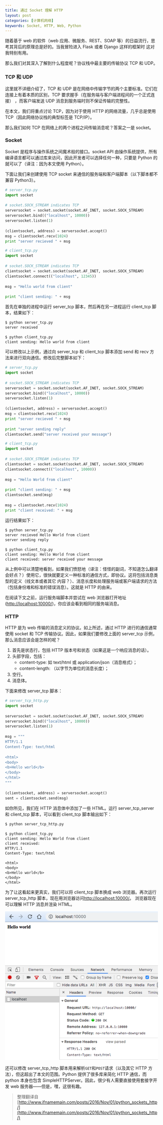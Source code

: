 ```yaml
---
title: 通过 Socket 理解 HTTP
layout: post
categories: [计算机网络]
keywords: Socket, HTTP, Web, Python
---
```


随着基于 web 的软件（web 应用、微服务、REST、SOAP 等）的日益流行，思考其背后的原理总是好的。当我冒险进入 Flask 或者 Django 这样的框架时
这对我特别有用。

那么我们对其深入了解到什么程度呢？协议栈中最主要的传输协议 TCP 和 UDP。

### TCP 和 UDP

这里就不详细介绍了，TCP 和 UDP 是在网络中传输字节的两个主要标准。它们在连接上有着本质的区别，TCP 要求握手（在服务端与客户端进程间的一个正式连接）
，而客户端发送 UDP 消息到服务端时则不保证传输的完整性。

在本文，我们将重点讨论 TCP，因为对于使用 HTTP 的网络流量，几乎总是使用 TCP（因此网络协议栈的典型标签是 TCP/IP）。

那么我们如何 TCP 在网络上的两个进程之间传输消息呢？答案之一是 socket。

### Socket

Socket 是程序与操作系统之间魔术般的接口。socket API 由操作系统提供，所有编译语言都可以通过库来访问，因此开发者可以选择任何一种，只要是 Python 
的就可以了（译注：因为本文使用 Python）。

下面让我们来创建使用 TCP socket 来通信的服务端和客户端脚本（以下脚本都不兼容 Python3）。


```python
# server_tcp.py
import socket

# socket.SOCK_STREAM indicates TCP
serversocket = socket.socket(socket.AF_INET, socket.SOCK_STREAM)
serversocket.bind(("localhost", 10000))
serversocket.listen(1)

(clientsocket, address) = serversocket.accept()
msg = clientsocket.recv(1024)
print "server recieved " + msg
```


```python
# client_tcp.py
import socket

# socket.SOCK_STREAM indicates TCP
clientsocket = socket.socket(socket.AF_INET, socket.SOCK_STREAM)
clientsocket.connect(("localhost", 12345))

msg = "Hello world from client"

print "client sending: " + msg
```


首先在单独的进程中运行 server_tcp 脚本，然后再在另一进程运行 client_tcp 脚本，结果如下：


```
$ python server_tcp.py
server received

$ python client_tcp.py
client sending: Hello world from client
```


可以修改以上示例，通过向 server_tcp 和 client_tcp 脚本添加 send 和 recv 方法来进行双向通信。修改后完整脚本如下：


```python
# server_tcp.py
import socket

# socket.SOCK_STREAM indicates TCP
serversocket = socket.socket(socket.AF_INET, socket.SOCK_STREAM)
serversocket.bind(("localhost", 10000))
serversocket.listen(1)

(clientsocket, address) = serversocket.accept()
msg = clientsocket.recv(1024)
print "server recieved " + msg

print "server sending reply"
clientsocket.send("server received your message")
```


```python
# client_tcp.py
import socket

# socket.SOCK_STREAM indicates TCP
clientsocket = socket.socket(socket.AF_INET, socket.SOCK_STREAM)
clientsocket.connect(("localhost", 10000))

msg = "Hello World from client"

print "client sending: " + msg
clientsocket.send(msg)

msg = clientsocket.recv(1024)
print "client received: " + msg
```


运行结果如下：


```
$ python server_tcp.py
server recieved Hello World from client
server sending reply

$ python client_tcp.py
client sending: Hello World from client
client received: server received your message
```


从上例中可以清楚地看到，如果我们愤怒地（译注：怪怪的副词，不知道怎么翻译会好点？）使用它，很快就要定义一种标准的通信方式，即协议。这将包括消息类型的定义（线文本或者其它
内容？）、消息长度和处理服务端或客户端请求的方法（包括身份难和标准的错误消息）。这就是 HTTP 的由来。

在阅读下文之前，运行服务端脚本并尝试在 web 浏览器打开地址([http://localhost:10000/](http://localhost:10000/))，你应该会看到相同的服务端消息。

### HTTP

HTTP 是为 web 传输的消息定义的协议。如上所述，通过 HTTP 进行的通信通常使用 socket 和 TCP 传输协议。因此，如果我们要修改上面的 server_tcp
示例，那么消息应该会是怎样的呢？

1.  首先是状态行，包括 HTTP 版本号和状态（如果这是一个响应消息的话）。
2.  头部字段，包括：
    *   content-type: 如 text/html 或 application/json（消息格式）；
    *   content-length: （以字节为单位的消息长度）；
3.  空行。
4.  消息体。

下面来修改 server_tcp 脚本：

```python
# server_tcp_http.py
import socket

serversocket = socket.socket(socket.AF_INET, socket.SOCK_STREAM)
serversocket.bind(("localhost", 10000))
serversocket.listen(1)

msg = """
HTTP/1.1
Content-Type: text/html

<html>
<body>
<b>Hello world</b>
</body>
</html>
"""

(clientsocket, address) = serversocket.accept()
sent = clientsocket.send(msg)
```


如你所见，我们在 HTTP 消息体中添加了一些 HTML。运行 server_tcp_server 和 client_tcp 脚本，可以看到 client_tcp 脚本输出如下：


```
$ python server_tcp_http.py

$ python client_tcp.py
client sending: Hello World from client
client received:
HTTP/1.1
Content-Type: text/html

<html>
<body>
<b>Hello world</b>
</body>
</html>

```

为了让这看起来更真实，我们可以将 client_tcp 脚本换成 web 浏览器。再次运行 server_tcp_http 脚本，现在用浏览器访问[http://localhost:10000/](http://localhost:10000/)。
浏览器现在可以理解 HTTP 消息并渲染 HTML。

![browser](assets/images/2019/0418/WX20190418-155340.png)


还可以修改 server_tcp_http 脚本用来解析`GET`和`POST`请求（以及其它 HTTP 方法），但这超出了本文的范围。Python 提供了很多库来简化 HTTP 通信，而
python 本身也包含 SimpleHTTPServer。因此，很少有人需要直接使用套接字开发 web 服务器——但是，嘿，这很有趣。


> 整理翻译自[http://www.ifnamemain.com/posts/2016/Nov/01/python_sockets_http/](http://www.ifnamemain.com/posts/2016/Nov/01/python_sockets_http/)